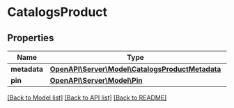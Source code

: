 # CatalogsProduct

## Properties
Name | Type | Description | Notes
------------ | ------------- | ------------- | -------------
**metadata** | [**OpenAPI\Server\Model\CatalogsProductMetadata**](CatalogsProductMetadata.md) |  | 
**pin** | [**OpenAPI\Server\Model\Pin**](Pin.md) |  | 

[[Back to Model list]](../README.md#documentation-for-models) [[Back to API list]](../README.md#documentation-for-api-endpoints) [[Back to README]](../README.md)


